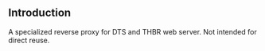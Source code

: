 ## Introduction

A specialized reverse proxy for DTS and THBR web server. Not intended for direct reuse.
